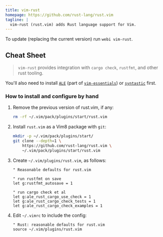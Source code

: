 ```yaml
---
title: vim-rust
homepage: https://github.com/rust-lang/rust.vim
tagline: |
  vim-rust (rust.vim) adds Rust language support for Vim.
---
```


To update (replacing the current version) run `webi vim-rust`.

## Cheat Sheet

> `vim-rust` provides integration with `cargo check`, `rustfmt`, and other rust
> tooling.

You'll also need to install [`ALE`](https://webinstall.dev/vim-ale) (part of
[`vim-essentials`](https://webinstall.dev/vim-essentials)) or
[`syntastic`](https://webinstall.dev/vim-syntastic) first.

### How to install and configure by hand

1. Remove the previous version of rust.vim, if any:
   ```sh
   rm -rf ~/.vim/pack/plugins/start/rust.vim
   ```
2. Install `rust.vim` as a Vim8 package with `git`:
   ```sh
   mkdir -p ~/.vim/pack/plugins/start/
   git clone --depth=1 \
       https://github.com/rust-lang/rust.vim \
       ~/.vim/pack/plugins/start/rust.vim
   ```
3. Create `~/.vim/plugins/rust.vim`, as follows:

   ```vim
   " Reasonable defaults for rust.vim

   " run rustfmt on save
   let g:rustfmt_autosave = 1

   " run cargo check et al
   let g:ale_rust_cargo_use_check = 1
   let g:ale_rust_cargo_check_tests = 1
   let g:ale_rust_cargo_check_examples = 1
   ```

4. Edit `~/.vimrc` to include the config:
   ```vim
   " Rust: reasonable defaults for rust.vim
   source ~/.vim/plugins/rust.vim
   ```
